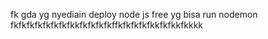 fk gda yg nyediain deploy node js free yg bisa run nodemon fkfkfkfkfkfkfkfkkfkfkfkfkffkfkfkfkfkkfkfkkfkkkk
